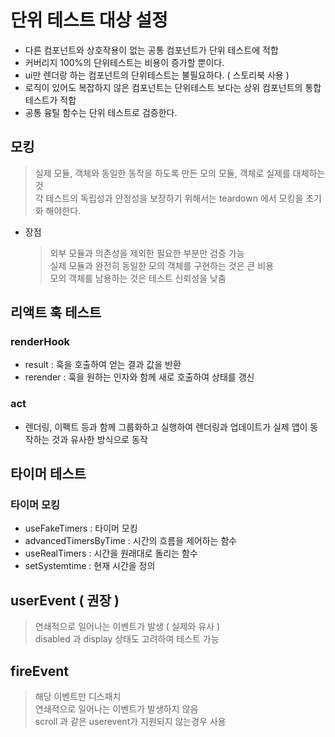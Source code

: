 # 단위 테스트 대상 설정

- 다른 컴포넌트와 상호작용이 없는 공통 컴포넌트가 단위 테스트에 적합
- 커버리지 100%의 단위테스트는 비용이 증가할 뿐이다.
- ui만 렌더랑 하는 컴포넌트의 단위테스트는 불필요하다. ( 스토리북 사용 )
- 로직이 있어도 복잡하지 않은 컴포넌트는 단위테스트 보다는 상위 컴포넌트의 통합테스트가 적합
- 공통 융틸 함수는 단위 테스트로 검증한다.

## 모킹

> 실제 모듈, 객체와 동일한 동작을 하도록 만든 모의 모듈, 객체로 실제를 대체하는 것  
> 각 테스트의 독립성과 안정성을 보장하기 위해서는 teardown 에서 모킹을 초기화 해야한다.

- 장점
  > 외부 모듈과 의존성을 제외한 필요한 부분만 검증 가능  
  > 실제 모듈과 완전히 동일한 모의 객체를 구현하는 것은 큰 비용  
  > 모의 객체를 남용하는 것은 테스트 신뢰성을 낮춤

## 리액트 훅 테스트

### renderHook

- result : 훅을 호출하여 얻는 결과 값을 반환
- rerender : 훅을 원하는 인자와 함께 새로 호출하여 상태를 갱신

### act

- 렌더링, 이펙트 등과 함께 그룹화하고 실행하여 렌더링과 업데이트가 실제 앱이 동작하는 것과 유사한 방식으로 동작

## 타이머 테스트

### 타이머 모킹

- useFakeTimers : 타이머 모킹
- advancedTimersByTime : 시간의 흐름을 제어하는 함수
- useRealTimers : 시간을 원래대로 돌리는 함수
- setSystemtime : 현재 시간을 정의

## userEvent ( 권장 )

> 연쇄적으로 일어나는 이벤트가 발생 ( 실제와 유사 )  
> disabled 과 display 상태도 고려하여 테스트 가능

## fireEvent

> 해당 이벤트만 디스패치  
> 연쇄적으로 일어나는 이벤트가 발생하지 않음  
> scroll 과 같은 userevent가 지원되지 않는경우 사용
